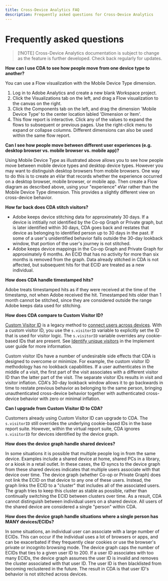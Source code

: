 ```yaml
---
title: Cross-Device Analytics FAQ
description: Frequently asked questions for Cross-Device Analytics
---
```


# Frequently asked questions

> [!NOTE] Cross-Device Analytics documentation is subject to change as the feature is further developed. Check back regularly for updates.

**How can I use CDA to see how people move from one device type to another?**

You can use a Flow visualization with the Mobile Device Type dimension.

1. Log in to Adobe Analytics and create a new blank Workspace project.
2. Click the Visualizations tab on the left, and drag a Flow visualization to the canvas on the right.
3. Click the Components tab on the left, and drag the dimension 'Mobile Device Type' to the center location labled 'Dimension or Item'.
4. This flow report is interactive. Click any of the values to expand the flows to subsequent or previous pages. Use the right-click menu to expand or collapse columns. Different dimensions can also be used within the same flow report.

**Can I see how people move between different user experiences (e.g. desktop browser vs. mobile browser vs. mobile app)?**

Using Mobile Device Type as illustrated above allows you to see how people move between mobile device types and desktop device types. However you may want to distinguish desktop browsers from mobile browsers. One way to do this is to create an eVar that records whether the experience occurred on a desktop browser, mobile browser, or mobile app. Then create a Flow diagram as described above, using your "experience" eVar rather than the Mobile Device Type dimension. This provides a slightly different view on cross-device behavior.

**How far back does CDA stitch visitors?**

* Adobe keeps device stitching data for approximately 30 days. If a device is intitially not identified by the Co-op Graph or Private graph, but is later identified within 30 days, CDA goes back and restates that device as belonging to identified person up to 30 days in the past. If some of a user's unidentified behavior falls outside the 30-day lookback window, that portion of the user's journey is not stitched.
* Adobe keeps device mappings in the Co-op Graph and Private Graph for approximately 6 months. An ECID that has no activity for more than six months is removed from the graph. Data already stitched in CDA is not affected, but subsequent hits for that ECID are treated as a new individual.

**How does CDA handle timestamped hits?**

Adobe treats timestamped hits as if they were received at the time of the timestamp, not when Adobe received the hit. Timestamped hits older than 1 month cannot be stitched, since they are considered outside the range Adobe keeps data used for stitching.

**How does CDA compare to Custom Visitor ID?**

[Custom Visitor ID](../../implement/js-implementation/c-unique-visitors/visid-custom.md) is a legacy method to [connect users across devices](../../implement/js-implementation/xdevice-visid/xdevice-connecting.md). With a custom visitor ID, you use the `s.visitorID` variable to explicitly set the ID that is used for visitor logic. The `s.visitorID` variable overrides any cookie-based IDs that are present. See [Identify unique visitors](../../implement/js-implementation/c-unique-visitors/visid-overview.md) in the Implement user guide for more information.

Custom visitor IDs have a number of undesirable side effects that CDA is designed to overcome or minimize. For example, the custom visitor ID methodology has no lookback capabilities. If a user authenticates in the middle of a visit, the first part of the visit associates with a different visitor ID than the latter part of the visit. The separate visitor IDs results in visit and visitor inflation. CDA's 30-day lookback window allows it to go backwards in time to restate previous behavior as belonging to the same person, bringing unauthenticated cross-device behavior together with authenticated cross-device behavior with zero or minimal inflation.

**Can I upgrade from Custom Visitor ID to CDA?**

Customers already using Custom Visitor ID can upgrade to CDA. The `s.visitorID` still overrides the underlying cookie-based IDs in the base report suite. However, within the virtual report suite, CDA ignores `s.visitorID` for devices identified by the device graph.

**How does the device graph handle shared devices?**

In some situations it is possible that multiple people log in from the same device. Examples include a shared device at home, shared PCs in a library, or a kiosk in a retail outlet. In these cases, the ID syncs to the device graph from these shared devices indicates that multiple users associate with that device over time. The device graph (whether Co-op or Private Graph) does not link the ECID on that device to any one of these users. Instead, the graph links the ECID to a "cluster" that includes all of the associated users. The graph tries to keep this cluster as stable as possible, rather than continually switching the ECID between clusters over time. As a result, CDA cannot distinguish between individual users on a shared device. All users of the shared device are considered a single "person" within CDA.

**How does the device graph handle situations where a single person has MANY devices/ECIDs?**

In some situations, an individual user can associate with a large number of ECIDs. This can occur if the individual uses a lot of browsers or apps, and can be exacerbated if they frequently clear cookies or use the browser's private or incognito browsing mode. The device graph caps the number of ECIDs that ties to a given user ID to 200. If a user ID associates with too many ECIDs, the device graph assumes the user ID is invalid and removes the cluster associated with that user ID. The user ID is then blacklisted from becoming reclustered in the future. The result in CDA is that user ID's behavior is not stitched across devices.

